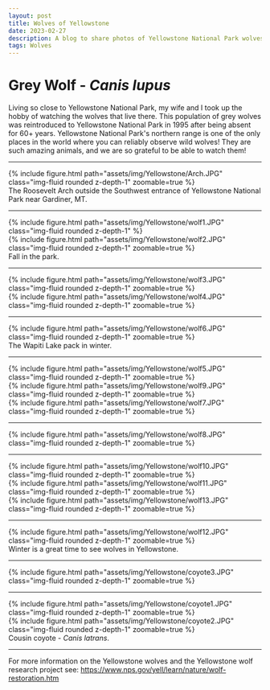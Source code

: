 ```yaml
---
layout: post
title: Wolves of Yellowstone
date: 2023-02-27
description: A blog to share photos of Yellowstone National Park wolves!
tags: Wolves
---
```


# Grey Wolf - *Canis lupus*

Living so close to Yellowstone National Park, my wife and I took up the hobby of watching the wolves that live there. This population of grey wolves was reintroduced to Yellowstone National Park in 1995 after being absent for 60+ years. Yellowstone National Park's northern range is one of the only places in the world where you can reliably observe wild wolves! They are such amazing animals, and we are so grateful to be able to watch them! 

------------------------------------------------------------------------------------------------------

<div class="row mt-3">
    <div class="col-sm mt-3 mt-md-0">
        {% include figure.html path="assets/img/Yellowstone/Arch.JPG" class="img-fluid rounded z-depth-1" zoomable=true %}
    </div>
</div>
<div class="caption">
    The Roosevelt Arch outside the Southwest entrance of Yellowstone National Park near Gardiner, MT.
</div>

------------------------------------------------------------------------------------------------------

<div class="row mt-3">
    <div class="col-sm mt-3 mt-md-0">
        {% include figure.html path="assets/img/Yellowstone/wolf1.JPG" class="img-fluid rounded z-depth-1" %}
    </div>
    <div class="col-sm mt-3 mt-md-0">
        {% include figure.html path="assets/img/Yellowstone/wolf2.JPG" class="img-fluid rounded z-depth-1" zoomable=true %}
    </div>
</div>
<div class="caption">
    Fall in the park.
</div>

------------------------------------------------------------------------------------------------------

<div class="row mt-3">
    <div class="col-sm row-sm">
        {% include figure.html path="assets/img/Yellowstone/wolf3.JPG" class="img-fluid rounded z-depth-1" zoomable=true %}
    </div>
    <div class="col-sm row-sm">
        {% include figure.html path="assets/img/Yellowstone/wolf4.JPG" class="img-fluid rounded z-depth-1" zoomable=true %}
    </div>
</div>

------------------------------------------------------------------------------------------------------

<div class="row mt-3">
    <div class="col-sm mt-3 mt-md-0">
        {% include figure.html path="assets/img/Yellowstone/wolf6.JPG" class="img-fluid rounded z-depth-1" zoomable=true %}
    </div>
</div>
<div class="caption">
    The Wapiti Lake pack in winter.
</div>

------------------------------------------------------------------------------------------------------

<div class="row mt-3">
    <div class="col-sm mt-3 mt-md-0">
        {% include figure.html path="assets/img/Yellowstone/wolf5.JPG" class="img-fluid rounded z-depth-1" zoomable=true %}
    </div>
    <div class="col-sm mt-3 mt-md-0">
        {% include figure.html path="assets/img/Yellowstone/wolf9.JPG" class="img-fluid rounded z-depth-1" zoomable=true %}
    </div>
    <div class="col-sm mt-3 mt-md-0">
        {% include figure.html path="assets/img/Yellowstone/wolf7.JPG" class="img-fluid rounded z-depth-1" zoomable=true %}
    </div>
</div>

------------------------------------------------------------------------------------------------------

<div class="row mt-3">
    <div class="col-sm mt-3 mt-md-0">
        {% include figure.html path="assets/img/Yellowstone/wolf8.JPG" class="img-fluid rounded z-depth-1" zoomable=true %}
    </div>
</div>

------------------------------------------------------------------------------------------------------

<div class="row mt-3">
    <div class="col-sm mt-3 mt-md-0">
        {% include figure.html path="assets/img/Yellowstone/wolf10.JPG" class="img-fluid rounded z-depth-1" zoomable=true %}
    </div>
    <div class="col-sm mt-3 mt-md-0">
        {% include figure.html path="assets/img/Yellowstone/wolf11.JPG" class="img-fluid rounded z-depth-1" zoomable=true %}
    </div>
    <div class="col-sm mt-3 mt-md-0">
        {% include figure.html path="assets/img/Yellowstone/wolf13.JPG" class="img-fluid rounded z-depth-1" zoomable=true %}
    </div>
</div>

------------------------------------------------------------------------------------------------------

<div class="row mt-3">
    <div class="col-sm mt-3 mt-md-0">
        {% include figure.html path="assets/img/Yellowstone/wolf12.JPG" class="img-fluid rounded z-depth-1" zoomable=true %}
        </div>
</div>
<div class="caption">
    Winter is a great time to see wolves in Yellowstone.
</div>

------------------------------------------------------------------------------------------------------

<div class="row mt-3">
    <div class="col-sm mt-3 mt-md-0">
        {% include figure.html path="assets/img/Yellowstone/coyote3.JPG" class="img-fluid rounded z-depth-1" zoomable=true %}
    </div>
</div>

------------------------------------------------------------------------------------------------------

<div class="row mt-3">
    <div class="col-sm mt-3 mt-md-0">
        {% include figure.html path="assets/img/Yellowstone/coyote1.JPG" class="img-fluid rounded z-depth-1" zoomable=true %}
    </div>
    <div class="col-sm mt-3 mt-md-0">
        {% include figure.html path="assets/img/Yellowstone/coyote2.JPG" class="img-fluid rounded z-depth-1" zoomable=true %}
    </div>
</div>
<div class="caption">
    Cousin coyote - <em>Canis latrans</em>.
</div>

------------------------------------------------------------------------------------------------------
For more information on the Yellowstone wolves and the Yellowstone wolf research project see: https://www.nps.gov/yell/learn/nature/wolf-restoration.htm 